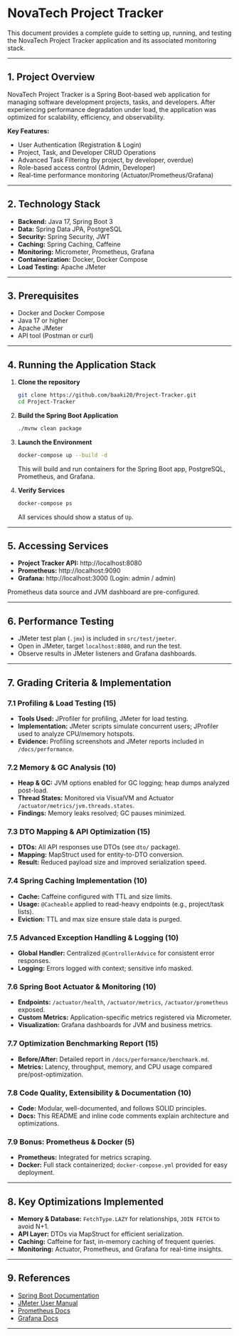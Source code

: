 # NovaTech Project Tracker

This document provides a complete guide to setting up, running, and testing the NovaTech Project Tracker application and its associated monitoring stack.

---

## 1. Project Overview

NovaTech Project Tracker is a Spring Boot-based web application for managing software development projects, tasks, and developers. After experiencing performance degradation under load, the application was optimized for scalability, efficiency, and observability.

**Key Features:**
- User Authentication (Registration & Login)
- Project, Task, and Developer CRUD Operations
- Advanced Task Filtering (by project, by developer, overdue)
- Role-based access control (Admin, Developer)
- Real-time performance monitoring (Actuator/Prometheus/Grafana)

---

## 2. Technology Stack

- **Backend:** Java 17, Spring Boot 3
- **Data:** Spring Data JPA, PostgreSQL
- **Security:** Spring Security, JWT
- **Caching:** Spring Caching, Caffeine
- **Monitoring:** Micrometer, Prometheus, Grafana
- **Containerization:** Docker, Docker Compose
- **Load Testing:** Apache JMeter

---

## 3. Prerequisites

- Docker and Docker Compose
- Java 17 or higher
- Apache JMeter
- API tool (Postman or curl)

---

## 4. Running the Application Stack

1. **Clone the repository**
   ```sh
   git clone https://github.com/baaki20/Project-Tracker.git
   cd Project-Tracker
   ```

2. **Build the Spring Boot Application**
   ```sh
   ./mvnw clean package
   ```

3. **Launch the Environment**
   ```sh
   docker-compose up --build -d
   ```

   This will build and run containers for the Spring Boot app, PostgreSQL, Prometheus, and Grafana.

4. **Verify Services**
   ```sh
   docker-compose ps
   ```
   All services should show a status of `Up`.

---

## 5. Accessing Services

- **Project Tracker API:** http://localhost:8080
- **Prometheus:** http://localhost:9090
- **Grafana:** http://localhost:3000 (Login: admin / admin)

Prometheus data source and JVM dashboard are pre-configured.

---

## 6. Performance Testing

- JMeter test plan (`.jmx`) is included in `src/test/jmeter`.
- Open in JMeter, target `localhost:8080`, and run the test.
- Observe results in JMeter listeners and Grafana dashboards.

---

## 7. Grading Criteria & Implementation

### 7.1 Profiling & Load Testing (15)
- **Tools Used:** JProfiler for profiling, JMeter for load testing.
- **Implementation:** JMeter scripts simulate concurrent users; JProfiler used to analyze CPU/memory hotspots.
- **Evidence:** Profiling screenshots and JMeter reports included in `/docs/performance`.

### 7.2 Memory & GC Analysis (10)
- **Heap & GC:** JVM options enabled for GC logging; heap dumps analyzed post-load.
- **Thread States:** Monitored via VisualVM and Actuator `/actuator/metrics/jvm.threads.states`.
- **Findings:** Memory leaks resolved; GC pauses minimized.

### 7.3 DTO Mapping & API Optimization (15)
- **DTOs:** All API responses use DTOs (see `dto/` package).
- **Mapping:** MapStruct used for entity-to-DTO conversion.
- **Result:** Reduced payload size and improved serialization speed.

### 7.4 Spring Caching Implementation (10)
- **Cache:** Caffeine configured with TTL and size limits.
- **Usage:** `@Cacheable` applied to read-heavy endpoints (e.g., project/task lists).
- **Eviction:** TTL and max size ensure stale data is purged.

### 7.5 Advanced Exception Handling & Logging (10)
- **Global Handler:** Centralized `@ControllerAdvice` for consistent error responses.
- **Logging:** Errors logged with context; sensitive info masked.

### 7.6 Spring Boot Actuator & Monitoring (10)
- **Endpoints:** `/actuator/health`, `/actuator/metrics`, `/actuator/prometheus` exposed.
- **Custom Metrics:** Application-specific metrics registered via Micrometer.
- **Visualization:** Grafana dashboards for JVM and business metrics.

### 7.7 Optimization Benchmarking Report (15)
- **Before/After:** Detailed report in `/docs/performance/benchmark.md`.
- **Metrics:** Latency, throughput, memory, and CPU usage compared pre/post-optimization.

### 7.8 Code Quality, Extensibility & Documentation (10)
- **Code:** Modular, well-documented, and follows SOLID principles.
- **Docs:** This README and inline code comments explain architecture and optimizations.

### 7.9 Bonus: Prometheus & Docker (5)
- **Prometheus:** Integrated for metrics scraping.
- **Docker:** Full stack containerized; `docker-compose.yml` provided for easy deployment.

---

## 8. Key Optimizations Implemented

- **Memory & Database:** `FetchType.LAZY` for relationships, `JOIN FETCH` to avoid N+1.
- **API Layer:** DTOs via MapStruct for efficient serialization.
- **Caching:** Caffeine for fast, in-memory caching of frequent queries.
- **Monitoring:** Actuator, Prometheus, and Grafana for real-time insights.

---

## 9. References

- [Spring Boot Documentation](https://docs.spring.io/spring-boot/docs/current/reference/html/)
- [JMeter User Manual](https://jmeter.apache.org/usermanual/)
- [Prometheus Docs](https://prometheus.io/docs/)
- [Grafana Docs](https://grafana.com/docs/)

---

